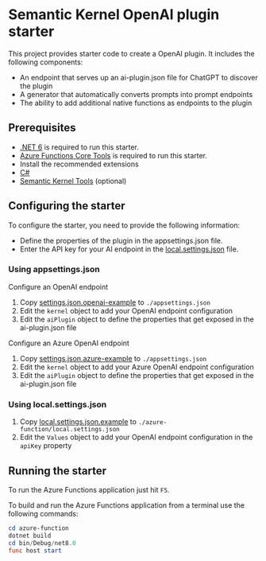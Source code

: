 # Semantic Kernel OpenAI plugin starter

This project provides starter code to create a OpenAI plugin. It includes the following components:

- An endpoint that serves up an ai-plugin.json file for ChatGPT to discover the plugin
- A generator that automatically converts prompts into prompt endpoints
- The ability to add additional native functions as endpoints to the plugin

## Prerequisites

- [.NET 6](https://dotnet.microsoft.com/download/dotnet/8.0) is required to run this starter.
- [Azure Functions Core Tools](https://www.npmjs.com/package/azure-functions-core-tools) is required to run this starter.
- Install the recommended extensions
- [C#](https://marketplace.visualstudio.com/items?itemName=ms-dotnettools.csharp)
- [Semantic Kernel Tools](https://marketplace.visualstudio.com/items?itemName=ms-semantic-kernel.semantic-kernel) (optional)

## Configuring the starter

To configure the starter, you need to provide the following information:

- Define the properties of the plugin in the appsettings.json file.
- Enter the API key for your AI endpoint in the [local.settings.json](./azure-function/local.settings.json.example) file.

### Using appsettings.json

Configure an OpenAI endpoint

1. Copy [settings.json.openai-example](./azure-function/config-samples/appsettings.json.openai-example) to `./appsettings.json`
2. Edit the `kernel` object to add your OpenAI endpoint configuration
3. Edit the `aiPlugin` object to define the properties that get exposed in the ai-plugin.json file

Configure an Azure OpenAI endpoint

1. Copy [settings.json.azure-example](./azure-function/config-samples/appsettings.json.azure-example) to `./appsettings.json`
2. Edit the `kernel` object to add your Azure OpenAI endpoint configuration
3. Edit the `aiPlugin` object to define the properties that get exposed in the ai-plugin.json file

### Using local.settings.json

1. Copy [local.settings.json.example](./azure-function/local.settings.json.example) to `./azure-function/local.settings.json`
2. Edit the `Values` object to add your OpenAI endpoint configuration in the `apiKey` property

## Running the starter

To run the Azure Functions application just hit `F5`.

To build and run the Azure Functions application from a terminal use the following commands:

```powershell {"id":"01J6KPQ08HCTS3Q7KZ3W92WKDF"}
cd azure-function
dotnet build
cd bin/Debug/net8.0
func host start
```
